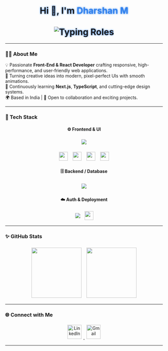 <!-- Dharshan (Dharshan M) - Modern GitHub Profile README -->

<h1 align="center" style="text-shadow:0 0 5px #2F80ED; animation:glow 2.5s infinite ease-in-out;">
  Hi 👋, I'm <span style="color:#2F80ED;">Dharshan M</span>
  <br/><br/>
  <img src="https://readme-typing-svg.herokuapp.com?font=Inter&weight=500&size=24&duration=2500&pause=700&color=2F80ED&center=true&vCenter=true&width=600&lines=Web+Developer;Front-End+Developer;React+Developer" alt="Typing Roles" />
</h1>

---

### 👨‍💻 About Me  
💡 Passionate **Front-End & React Developer** crafting responsive, high-performance, and user-friendly web applications.  
🚀 Turning creative ideas into modern, pixel-perfect UIs with smooth animations.  
🧠 Continuously learning **Next.js**, **TypeScript**, and cutting-edge design systems.  
🌍 Based in India | 💬 Open to collaboration and exciting projects.

---

### 🧰 Tech Stack  

<div align="center">

#### ⚙️ **Frontend & UI**
<p align="center" style="margin:10px 0;">
  <img src="https://skillicons.dev/icons?i=html,css,js,ts,react,nextjs,redux,tailwind" style="margin:6px;"/>
</p>

<!-- Shadcn UI + React Hook Form + Zod + React Icons -->
<p align="center" style="display:flex;justify-content:center;flex-wrap:wrap;gap:8px;">
  <img src="https://img.shields.io/badge/ShadCN_UI-%23000000.svg?style=for-the-badge&logo=vercel&logoColor=white" height="28" style="margin:4px;"/> 
  <img src="https://img.shields.io/badge/React_Hook_Form-%23EC5990.svg?style=for-the-badge&logo=reacthookform&logoColor=white" height="28" style="margin:4px;"/>
  <img src="https://img.shields.io/badge/Zod-%231E88E5.svg?style=for-the-badge&logo=zod&logoColor=white" height="28" style="margin:4px;"/>
  <img src="https://img.shields.io/badge/React_Icons-%23000000.svg?style=for-the-badge&logo=react&logoColor=white" height="28" style="margin:4px;"/>
</p>

#### 🗄️ **Backend / Database**
<p align="center" style="margin:10px 0;">
  <img src="https://skillicons.dev/icons?i=prisma,mysql" style="margin:6px;"/>
</p>

#### ☁️ **Auth & Deployment**
<p align="center" style="margin:10px 0;">
  <img src="https://skillicons.dev/icons?i=netlify,vercel" style="margin:6px;"/>  
  <img src="https://img.shields.io/badge/Better%20Auth-%23000000.svg?style=for-the-badge&logo=auth0&logoColor=white" height="28" style="margin:4px;"/>
</p>

</div>

---

### ✨ GitHub Stats  

<div align="center" style="margin-top:20px;">
  <img src="https://github-readme-stats.vercel.app/api?username=dharshan47&show_icons=true&theme=tokyonight" height="160" style="margin:6px;"/>
  <img src="https://github-readme-streak-stats.herokuapp.com/?user=dharshan47&theme=tokyonight" height="160" style="margin:6px;"/>
</div>

---

### 🌐 Connect with Me  

<div align="center" style="margin-top:10px;">
  <a href="https://linkedin.com/in/dharshan47" target="_blank">
    <img src="https://skillicons.dev/icons?i=linkedin" width="45px" alt="LinkedIn" style="margin:6px;"/>
  </a>
  <a href="mailto:dharshan0747@gmail.com" target="_blank">
    <img src="https://cdn-icons-png.flaticon.com/512/732/732200.png" width="45px" alt="Gmail" style="margin:6px;"/>
  </a>
</div>

---
